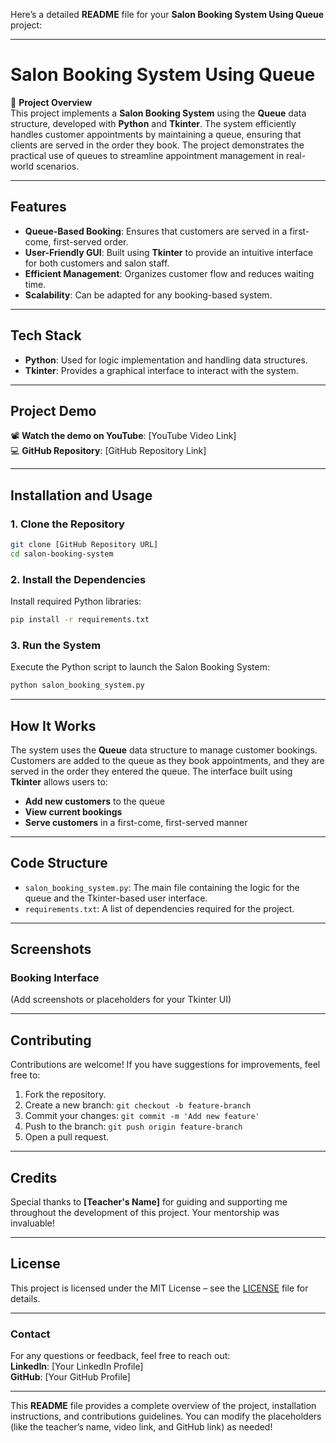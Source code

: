 Here’s a detailed **README** file for your **Salon Booking System Using Queue** project:

---

# **Salon Booking System Using Queue**

🚀 **Project Overview**  
This project implements a **Salon Booking System** using the **Queue** data structure, developed with **Python** and **Tkinter**. The system efficiently handles customer appointments by maintaining a queue, ensuring that clients are served in the order they book. The project demonstrates the practical use of queues to streamline appointment management in real-world scenarios.

---

## **Features**
- **Queue-Based Booking**: Ensures that customers are served in a first-come, first-served order.
- **User-Friendly GUI**: Built using **Tkinter** to provide an intuitive interface for both customers and salon staff.
- **Efficient Management**: Organizes customer flow and reduces waiting time.
- **Scalability**: Can be adapted for any booking-based system.

---

## **Tech Stack**
- **Python**: Used for logic implementation and handling data structures.
- **Tkinter**: Provides a graphical interface to interact with the system.

---

## **Project Demo**
📽️ **Watch the demo on YouTube**: [YouTube Video Link]  
💻 **GitHub Repository**: [GitHub Repository Link]

---

## **Installation and Usage**

### **1. Clone the Repository**
```bash
git clone [GitHub Repository URL]
cd salon-booking-system
```

### **2. Install the Dependencies**
Install required Python libraries:
```bash
pip install -r requirements.txt
```

### **3. Run the System**
Execute the Python script to launch the Salon Booking System:
```bash
python salon_booking_system.py
```

---

## **How It Works**
The system uses the **Queue** data structure to manage customer bookings. Customers are added to the queue as they book appointments, and they are served in the order they entered the queue. The interface built using **Tkinter** allows users to:
- **Add new customers** to the queue
- **View current bookings**
- **Serve customers** in a first-come, first-served manner

---

## **Code Structure**
- `salon_booking_system.py`: The main file containing the logic for the queue and the Tkinter-based user interface.
- `requirements.txt`: A list of dependencies required for the project.

---

## **Screenshots**
### Booking Interface  
(Add screenshots or placeholders for your Tkinter UI)

---

## **Contributing**
Contributions are welcome! If you have suggestions for improvements, feel free to:
1. Fork the repository.
2. Create a new branch: `git checkout -b feature-branch`
3. Commit your changes: `git commit -m 'Add new feature'`
4. Push to the branch: `git push origin feature-branch`
5. Open a pull request.

---

## **Credits**
Special thanks to **[Teacher's Name]** for guiding and supporting me throughout the development of this project. Your mentorship was invaluable!

---

## **License**
This project is licensed under the MIT License – see the [LICENSE](LICENSE) file for details.

---

### **Contact**
For any questions or feedback, feel free to reach out:  
**LinkedIn**: [Your LinkedIn Profile]  
**GitHub**: [Your GitHub Profile]

---

This **README** file provides a complete overview of the project, installation instructions, and contributions guidelines. You can modify the placeholders (like the teacher’s name, video link, and GitHub link) as needed!
